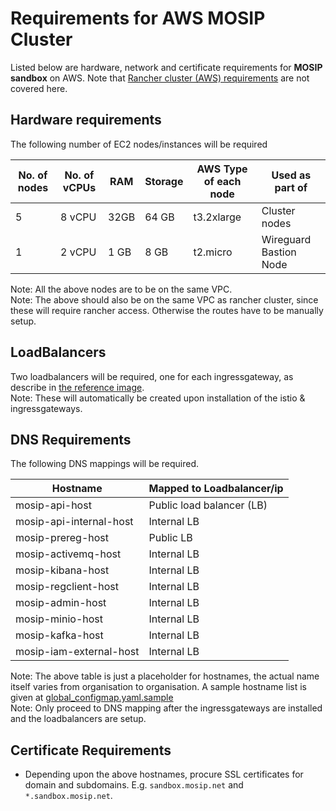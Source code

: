 # Requirements for AWS MOSIP Cluster

Listed below are hardware, network and certificate requirements for **MOSIP sandbox** on AWS. Note that [Rancher cluster (AWS) requirements](../../rancher/aws) are not covered here.

## Hardware requirements

The following number of EC2 nodes/instances will be required

| No. of nodes | No. of vCPUs | RAM | Storage | AWS Type of each node | Used as part of |
|---|---|---|---|---|---|
| 5 | 8 vCPU | 32GB | 64 GB | t3.2xlarge | Cluster nodes |
| 1 | 2 vCPU | 1 GB | 8 GB | t2.micro | Wireguard Bastion Node |

Note: All the above nodes are to be on the same VPC.<br/>
Note: The above should also be on the same VPC as rancher cluster, since these will require rancher access. Otherwise the routes have to be manually setup.

## LoadBalancers

Two loadbalancers will be required, one for each ingressgateway, as describe in [the reference image](../README.md). <br/>
Note: These will automatically be created upon installation of the istio & ingressgateways.

## DNS Requirements

The following DNS mappings will be required.

| Hostname | Mapped to Loadbalancer/ip |
|---|---|
| mosip-api-host | Public load balancer (LB) |
| mosip-api-internal-host | Internal LB |
| mosip-prereg-host | Public LB |
| mosip-activemq-host | Internal LB |
| mosip-kibana-host | Internal LB |
| mosip-regclient-host | Internal LB |
| mosip-admin-host | Internal LB |
| mosip-minio-host | Internal LB |
| mosip-kafka-host | Internal LB |
| mosip-iam-external-host | Internal LB |

Note: The above table is just a placeholder for hostnames, the actual name itself varies from organisation to organisation.  A sample hostname list is given at [global_configmap.yaml.sample](../global_configmap.yaml.sample) <br/>
Note: Only proceed to DNS mapping after the ingressgateways are installed and the loadbalancers are setup.

## Certificate Requirements

* Depending upon the above hostnames, procure SSL certificates for domain and subdomains. E.g. `sandbox.mosip.net` and `*.sandbox.mosip.net`.
